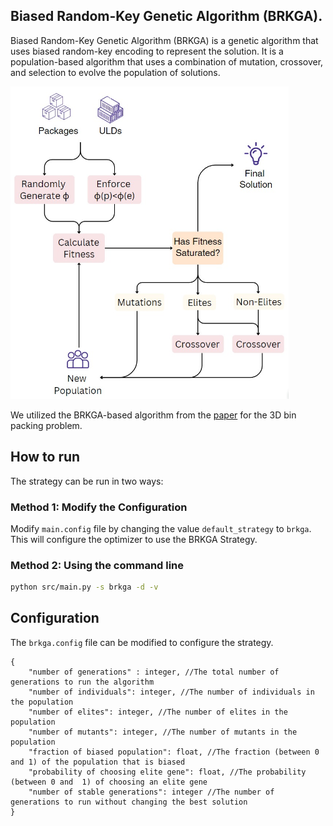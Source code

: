 ## Biased Random-Key Genetic Algorithm (BRKGA).

Biased Random-Key Genetic Algorithm (BRKGA) is a genetic algorithm that uses biased random-key encoding to represent the solution. It is a population-based algorithm that uses a combination of mutation, crossover, and selection to evolve the population of solutions.

<img src="./pipeline.png" alt="Pipeline for BRK Genetic Algorithm" title="Pipeline for BRK Genetic Algorithm" height="500"/>

We utilized the BRKGA-based algorithm from the [paper](https://www.sciencedirect.com/science/article/pii/S0925527313001837) for the 3D bin packing problem.


## How to run

The strategy can be run in two ways:

### Method 1: Modify the Configuration
Modify `main.config` file by changing the value `default_strategy` to `brkga`. This will configure the optimizer to use the BRKGA Strategy. 

### Method 2: Using the command line
```bash
python src/main.py -s brkga -d -v
```

## Configuration
The `brkga.config` file can be modified to configure the strategy.

```
{
    "number of generations" : integer, //The total number of generations to run the algorithm
    "number of individuals": integer, //The number of individuals in the population
    "number of elites": integer, //The number of elites in the population
    "number of mutants": integer, //The number of mutants in the population
    "fraction of biased population": float, //The fraction (between 0 and 1) of the population that is biased 
    "probability of choosing elite gene": float, //The probability (between 0 and  1) of choosing an elite gene
    "number of stable generations": integer //The number of generations to run without changing the best solution
}
```